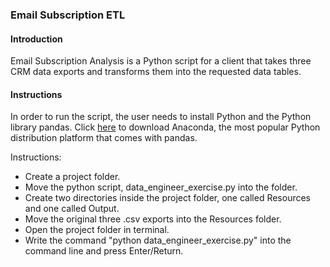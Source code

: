### Email Subscription ETL

#### Introduction
Email Subscription Analysis is a Python script for a client that takes three CRM data exports and transforms them into the requested data tables.

#### Instructions
In order to run the script, the user needs to install Python and the Python library pandas. Click [here](https://www.anaconda.com/products/distribution) to download Anaconda, the most popular Python distribution platform that comes with pandas.

Instructions:
* Create a project folder.
* Move the python script, data_engineer_exercise.py into the folder.
* Create two directories inside the project folder, one called Resources and one called Output.
* Move the original three .csv exports into the Resources folder.
* Open the project folder in terminal.
* Write the command "python data_engineer_exercise.py" into the command line and press Enter/Return.
